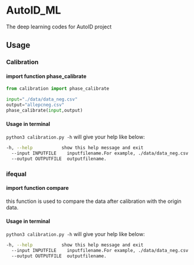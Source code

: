 # AutoID_ML
The deep learning codes for AutoID project

## Usage
### Calibration
#### import function phase_calibrate
``` python
from calibration import phase_calibrate

input="./data/data_neg.csv"
output="allepcneg.csv"
phase_calibrate(input,output)
```
#### Usage in terminal
`python3 calibration.py -h` will give your help like below:
``` bash
-h, --help           show this help message and exit
  --input INPUTFILE    inputfilename.For example, ./data/data_neg.csv
  --output OUTPUTFILE  outputfilename.
```

### ifequal
#### import function compare
this function is used to compare the data after calibration with the origin data.
#### Usage in terminal
`python3 calibration.py -h` will give your help like below:
``` bash
-h, --help           show this help message and exit
  --input INPUTFILE    inputfilename.For example, ./data/data_neg.csv
  --output OUTPUTFILE  outputfilename.
```